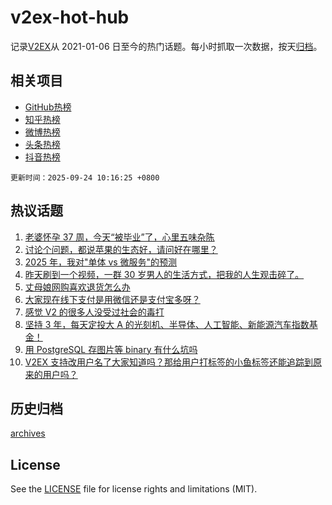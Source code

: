 # v2ex-hot-hub

 记录[V2EX](https://www.v2ex.com/)从 2021-01-06 日至今的热门话题。每小时抓取一次数据，按天[归档](archives)。
 
 ## 相关项目

- [GitHub热榜](https://github.com/lonnyzhang423/github-hot-hub)
- [知乎热榜](https://github.com/lonnyzhang423/zhihu-hot-hub)
- [微博热榜](https://github.com/lonnyzhang423/weibo-hot-hub)
- [头条热榜](https://github.com/lonnyzhang423/toutiao-hot-hub)
- [抖音热榜](https://github.com/lonnyzhang423/douyin-hot-hub)


 `更新时间：2025-09-24 10:16:25 +0800`

## 热议话题

1. [老婆怀孕 37 周，今天“被毕业”了，心里五味杂陈](https://www.v2ex.com/t/1161332)
1. [讨论个问题，都说苹果的生态好，请问好在哪里？](https://www.v2ex.com/t/1161276)
1. [2025 年，我对"单体 vs 微服务"的预测](https://www.v2ex.com/t/1161233)
1. [昨天刷到一个视频，一群 30 岁男人的生活方式，把我的人生观击碎了。](https://www.v2ex.com/t/1161407)
1. [丈母娘网购喜欢退货怎么办](https://www.v2ex.com/t/1161198)
1. [大家现在线下支付是用微信还是支付宝多呀？](https://www.v2ex.com/t/1161356)
1. [感觉 V2 的很多人没受过社会的毒打](https://www.v2ex.com/t/1161409)
1. [坚持 3 年，每天定投大 A 的光刻机、半导体、人工智能、新能源汽车指数基金！](https://www.v2ex.com/t/1161218)
1. [用 PostgreSQL 存图片等 binary 有什么坑吗](https://www.v2ex.com/t/1161291)
1. [V2EX 支持改用户名了大家知道吗？那给用户打标签的小鱼标签还能追踪到原来的用户吗？](https://www.v2ex.com/t/1161197)

## 历史归档

[archives](archives)

## License

See the [LICENSE](LICENSE) file for license rights and limitations (MIT).

